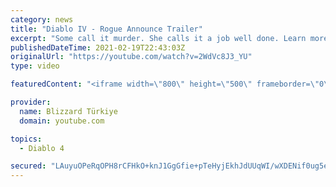 ```yaml
---
category: news
title: "Diablo IV - Rogue Announce Trailer"
excerpt: "Some call it murder. She calls it a job well done. Learn more at Diablo4.com. The Rogue is the newest addition to the Diablo IV ..."
publishedDateTime: 2021-02-19T22:43:03Z
originalUrl: "https://youtube.com/watch?v=2WdVc8J3_YU"
type: video

featuredContent: "<iframe width=\"800\" height=\"500\" frameborder=\"0\" src=\"https://www.youtube.com/embed/2WdVc8J3_YU\" allow=\"accelerometer; autoplay; encrypted-media; gyroscope; picture-in-picture\" allowfullscreen></iframe>"

provider:
  name: Blizzard Türkiye
  domain: youtube.com

topics:
  - Diablo 4

secured: "LAuyuOPeRqOPH8rCFHkO+knJ1GgGfie+pTeHyjEkhJdUUqWI/wXDENif0ug5eagCx7/mjs5YHYXAHGDenRL0LgtDbkLt9CpgLRocCORd7NuZkTib8VtxMQzHmEg+E4T1dYBo3YLgTwE9LXPrgzAZkR5egXZG+VNO0nGCykVtJnTb+D0/7T6C4YhDGo4RRZadmndaoxOR+tJiIMJUfp2oCle3/w6IdzQmGH3HFyB4V2eu8eBX8ngP14W4sg3H+9Xf68wIUOWSBDUrkbnPnbuc3NzsjeqywtgX7XvIhOcyn2vuOb6qGRDFGeomcwcKQYQuPxq+zQR9GXymucp7mEkZZrlGMC7GYf/JysFzs0+L4HYXAjhIq2cBTh635u24tASyGu3CbHPGxoR9Peexu/cKHA==;of7tdKvGHHQ/dVtv5guouA=="
---
```


